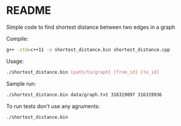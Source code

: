 # README #
Simple code to find shortest distance between two edges in a graph

Compile:

```bash
g++ -std=c++11 -o shortest_distance.bin shortest_distance.cpp
```

Usage:

```bash
./shortest_distance.bin [path/to/graph] [from_id] [to_id]
```

Sample run:

```bash
./shortest_distance.bin data/graph.txt 316319897 316319936
```

To run tests don't use any agruments:

```bash
./shortest_distance.bin
```

